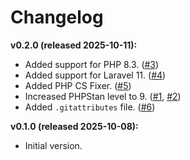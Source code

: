 # Changelog

**v0.2.0 (released 2025-10-11):**

- Added support for PHP 8.3. ([#3](https://github.com/ash-jc-allen/email-utilities/pull/3))
- Added support for Laravel 11. ([#4](https://github.com/ash-jc-allen/email-utilities/pull/4))
- Added PHP CS Fixer. ([#5](https://github.com/ash-jc-allen/email-utilities/pull/1))
- Increased PHPStan level to 9. ([#1](https://github.com/ash-jc-allen/email-utilities/pull/1), [#2](https://github.com/ash-jc-allen/email-utilities/pull/2))
- Added `.gitattributes` file. ([#6](https://github.com/ash-jc-allen/email-utilities/pull/6))

**v0.1.0 (released 2025-10-08):**

- Initial version.
